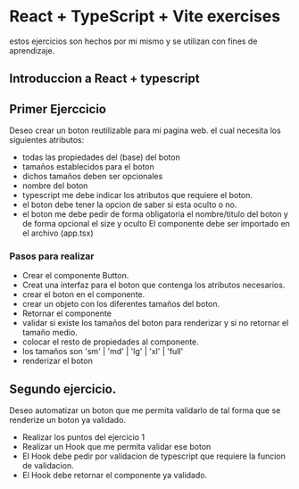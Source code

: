 # React + TypeScript + Vite exercises

estos ejercicios son hechos por mi mismo y se utilizan con fines de aprendizaje.

## Introduccion a React + typescript

## Primer Ejerccicio
Deseo crear un boton reutilizable para mi pagina web. el cual necesita los siguientes atributos:
-  todas las propiedades del (base) del boton
- tamaños establecidos para el boton
- dichos tamaños deben ser opcionales 
- nombre del boton
- typescript me debe indicar los atributos que requiere el boton.
- el boton debe tener la opcion de saber si esta oculto o no.
- el boton me debe pedir de forma obligatoria el nombre/titulo del boton y de forma opcional el size y oculto
El componente debe ser importado en el archivo (app.tsx) 
### Pasos para realizar 
- Crear el componente Button.
- Creat una interfaz para el boton que contenga los atributos necesarios.
- crear el boton en el componente.
- crear un objeto con los diferentes tamaños del boton.
- Retornar el componente
- validar si existe los tamaños del boton para renderizar y si no retornar el tamaño medio.
- colocar el resto de propiedades al componente.
- los tamaños son 'sm' | 'md' | 'lg' | 'xl' | 'full'
- renderizar el boton

## Segundo ejercicio.
Deseo automatizar un boton que me permita validarlo de tal forma que se renderize un boton ya validado.
- Realizar los puntos del ejercicio 1
- Realizar un Hook que me permita validar ese boton
- El Hook debe pedir por validacion de typescript que requiere la funcion de validacion.
- El Hook debe retornar el componente ya validado.